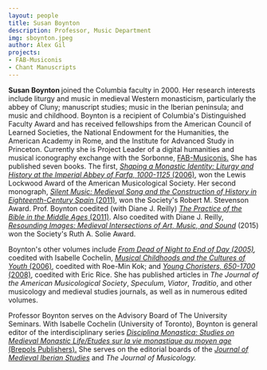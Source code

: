 ```yaml
---
layout: people
title: Susan Boynton	
description: Professor, Music Department
img: sboynton.jpeg
author: Alex Gil
projects:
- FAB-Musiconis
- Chant Manuscripts
---
```


<strong>Susan Boynton </strong>joined the Columbia faculty in 2000. Her research interests include liturgy and music in medieval Western monasticism, particularly the abbey of Cluny; manuscript studies; music in the Iberian peninsula; and music and childhood.  Boynton is a recipient of Columbia's Distinguished Faculty Award and has received fellowships from the American Council of Learned Societies, the National Endowment for the Humanities, the American Academy in Rome, and the Institute for Advanced Study in Princeton. Currently she is Project Leader of a digital humanities and musical iconography exchange with the Sorbonne, <a href="http://edblogs.columbia.edu/musiconis/">FAB-Musiconis.</a> She has published seven books. The first, <a href="http://books.google.com/books?id=ruIq7ej3elkC&amp;printsec=frontcover&amp;source=gbs_ge_summary_r&amp;cad=0#v=onepage&amp;q&amp;f=false"><em>Shaping a Monastic Identity: Liturgy and History at the Imperial Abbey of Farfa, 1000-1125</em> (2006)</a>, won the Lewis Lockwood Award of the American Musicological Society. Her second monograph, <a href="http://books.google.com/books?id=jwXbvpqQN8cC&amp;lpg=PP1&amp;pg=PP1#v=onepage&amp;q&amp;f=false"><em>Silent Music: Medieval Song and the Construction of History in Eighteenth-Century Spain</em> (2011)</a>, won the Society's Robert M. Stevenson Award. Prof. Boynton coedited (with Diane J. Reilly) <a href="http://cup.columbia.edu/book/978-0-231-14826-9/the-practice-of-the-bible-in-the-middle-ages"><em>The Practice of the Bible in the Middle Ages</em> (2011)</a>. Also coedited with Diane J. Reilly,  <em><a href="http://www.brepols.net/Pages/ShowProduct.aspx?prod_id=IS-9782503554372-1">Resounding Images: Medieval Intersections of Art, Music, and Sound</a> </em>(2015) won the Society's Ruth A. Solie Award.

Boynton's other volumes include <em><a href="http://brepols.metapress.com/content/m6753p/">From Dead of Night to End of Day (2005)</a>, </em>coedited with Isabelle Cochelin, <a href="http://books.google.com/books?id=0mkDfDjdQ8sC&amp;lpg=PP1&amp;pg=PP1#v=onepage&amp;q&amp;f=false"><em>Musical Childhoods and the Cultures of Youth</em></a><a href="http://books.google.com/books?id=0mkDfDjdQ8sC&amp;lpg=PP1&amp;pg=PP1#v=onepage&amp;q&amp;f=false"> (2006)</a>, coedited with Roe-Min Kok; and <a href="http://books.google.com/books?id=pk3KtYRaYncC&amp;lpg=PP1&amp;pg=PP1#v=onepage&amp;q&amp;f=false"><em>Young Choristers, 650-1700</em> (2008)</a>, coedited with Eric Rice. She has published articles in <em>The Journal of the American Musicological Society</em>, <em>Speculum</em>, <em>Viator</em>, <em>Traditio</em>, and other musicology and medieval studies journals, as well as in numerous edited volumes.

Professor Boynton serves on the Advisory Board of The University Seminars. With Isabelle Cochelin (University of Toronto), Boynton is general editor of the interdisciplinary series <a href="http://www.brepols.net/Pages/BrowseBySeries.aspx?TreeSeries=DM"><em>Disciplina Monastica: Studies on Medieval Monastic Life/Etudes sur la vie monastique au moyen age</em> (Brepols Publishers).</a> She serves on the editorial boards of the <em><a href="http://www.tandfonline.com/toc/ribs20/current#.UZKGvkol9Ec">Journal of Medieval Iberian Studies</a> </em>and<em> The Journal of</em> <em>Musicology.</em>